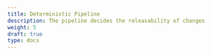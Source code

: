 ```yaml
---
title: Deterministic Pipeline
description: The pipeline decides the releasability of changes
weight: 5
draft: true
type: docs
---
```

